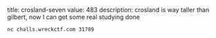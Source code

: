 title: crosland-seven
value: 483
description: crosland is way taller than gilbert, now I can get some real studying done

`nc challs.wreckctf.com 31789`